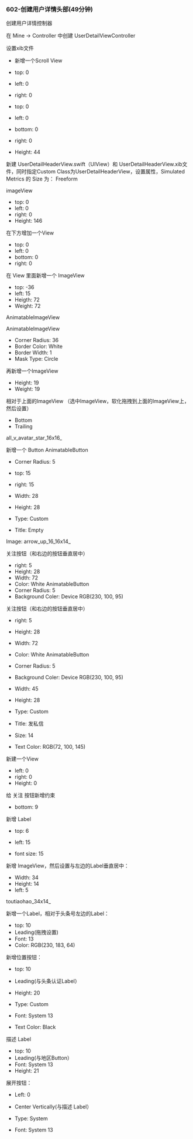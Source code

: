 ### 602-创建用户详情头部(49分钟) 

创建用户详情控制器

在 Mine -> Controller 中创建 UserDetailViewController 


设置xib文件

- 新增一个Scroll View

- top: 0
- left: 0
- right: 0


- top: 0
- left: 0 
- bottom: 0
- right: 0
- Height: 44



新建 UserDetailHeaderView.swift（UIView）和 UserDetailHeaderView.xib文件，同时指定Custom Class为UserDetailHeaderView，设置属性，Simulated Metrics 的 Size 为： Freeform

imageView
- top: 0
- left: 0
- right: 0
- Height: 146

在下方增加一个View
- top: 0
- left: 0
- bottom: 0
- right: 0

在 View 里面新增一个 ImageView
- top: -36
- left: 15
- Heigth: 72
- Weight: 72

AnimatableImageView

AnimatableImageView
- Corner Radius: 36
- Border Color: White
- Border Width: 1
- Mask Type: Circle

再新增一个ImageView
- Height: 19
- Weight: 19

相对于上面的ImageView （选中ImageView，软化拖拽到上面的ImageView上，然后设置）
- Bottom
- Trailing

all_v_avatar_star_16x16_





新增一个 Button AnimatableButton
- Corner Radius: 5


- top: 15
- right: 15
- Width: 28
- Height: 28

- Type: Custom
- Title: Empty

Image: arrow_up_16_16x14_


关注按钮（和右边的按钮垂直居中）
- right: 5
- Height: 28
- Width: 72
- Color: White
AnimatableButton
- Corner Radius: 5
- Background Coler: Device RGB(230, 100, 95)

关注按钮（和右边的按钮垂直居中）
- right: 5
- Height: 28
- Width: 72
- Color: White
AnimatableButton
- Corner Radius: 5
- Background Coler: Device RGB(230, 100, 95)


- Width: 45
- Height: 28

- Type: Custom
- Title: 发私信
- Size: 14
- Text Color: RGB(72, 100, 145)

新建一个View
- left: 0
- right: 0
- Height: 0

给 关注 按钮新增约束
- bottom: 9

新增 Label
- top: 6
- left: 15


- font size: 15

新增 ImageView，然后设置与左边的Label垂直居中：

- Width: 34
- Height: 14
- left: 5

toutiaohao_34x14_

新增一个Label，相对于头条号左边的Label：
- top: 10
- Leading(拖拽设置)
- Font: 13
- Color: RGB(230, 183, 64)

新增位置按钮：
- top: 10
- Leading(与头条认证Label）
- Height: 20

- Type: Custom
- Font: System 13
- Text Color: Black

描述 Label
- top: 10
- Leading(与地区Button）
- Font: System 13
- Height: 21

展开按钮：
- Left: 0

- Center Vertically(与描述 Label）
- Type: System
- Font: System 13









